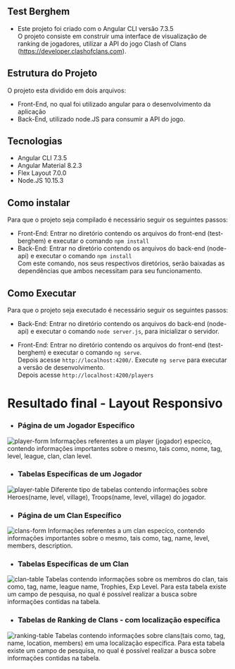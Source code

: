 ## Test Berghem

- Este projeto foi criado com o Angular CLI versão 7.3.5<br/>
O projeto consiste em construir uma interface de visualização de ranking de jogadores, utilizar a API do jogo Clash of Clans (https://developer.clashofclans.com).


## Estrutura do Projeto
O projeto esta dividido em dois arquivos:
 - Front-End, no qual foi utilizado angular para o desenvolvimento da aplicação
 - Back-End, utilizado node.JS para consumir a API do jogo.


## Tecnologias
- Angular CLI  7.3.5
- Angular Material 8.2.3
- Flex Layout 7.0.0
- Node.JS 10.15.3

## Como instalar
Para que o projeto seja compilado é necessário seguir os seguintes passos:
- Front-End: Entrar no diretório contendo os arquivos do front-end (test-berghem) e executar o comando `npm install`</br>
- Back-End: Entrar no diretório contendo os arquivos do back-end (node-api) e executar o comando `npm install`</br>
Com este comando, nos seus respectivos diretórios, serão baixadas as dependências que ambos necessitam para seu funcionamento.


## Como Executar
Para que o projeto seja executado é necessário seguir os seguintes passos:
- Back-End: Entrar no diretório contendo os arquivos do back-end (node-api) e executar o comando `node server.js`, para inicializar o servidor.</br>

- Front-End: Entrar no diretório contendo os arquivos do front-end (test-berghem) e executar o comando `ng serve`.</br>
Depois acesse `http://localhost:4200/`. Execute `ng serve` para executar a versão de desenvolvimento.<br/>
Depois acesse `http://localhost:4200/players`

# Resultado final - Layout Responsivo
- <h3> Página de um Jogador Específico </h3>  
![player-form](https://user-images.githubusercontent.com/14812860/70838624-f6978f00-1de7-11ea-84d0-55984ea114af.png)
  Informações referentes a um player (jogador) especíco, contendo informações importantes sobre o mesmo, tais como, nome, tag, level, league, clan, clan level.


- <h3> Tabelas Específicas de um Jogador </h3>  
![player-table](https://user-images.githubusercontent.com/14812860/70838852-e633e400-1de8-11ea-8518-8e927efbb58a.png)
  Diferente tipo de tabelas contendo informações sobre Heroes(name, level, village), Troops(name, level, village) do jogador.
  
  
  - <h3> Página de um Clan Específico </h3>  
![clans-form](https://user-images.githubusercontent.com/14812860/70839010-8be75300-1de9-11ea-8500-a5805b5f9366.png)
  Informações referentes a um clan especíco, contendo informações importantes sobre o mesmo, tais como, tag, name, level, members, description.


- <h3> Tabelas Específicas de um Clan </h3>  
![clan-table](https://user-images.githubusercontent.com/14812860/70839077-e2549180-1de9-11ea-90ce-5bbf7f390c62.png)
  Tabelas contendo informações sobre os membros do clan, tais como, tag, name, league name, Trophies, Exp Level. Para esta tabela existe um campo de pesquisa, no qual é possível realizar a busca sobre informações contidas na tabela.
  
  
  - <h3> Tabelas de Ranking de Clans - com localização específica </h3>  
![ranking-table](https://user-images.githubusercontent.com/14812860/70839206-6444ba80-1dea-11ea-93dc-ea5c1fdb4d93.png)
  Tabelas contendo informações sobre clans(tais como, tag, name, location, members) em uma localização específica. Para esta tabela existe um campo de pesquisa, no qual é possível realizar a busca sobre informações contidas na tabela.
  
  
  
  

